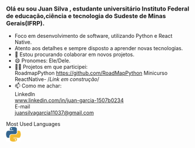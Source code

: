 ### Olá eu sou Juan Silva , estudante universitário Instituto Federal de educação,ciência e tecnologia do Sudeste de Minas Gerais(IFRP).

- Foco em desenvolvimento de software, utilizando Python e React Native. 
- Atento aos detalhes e sempre disposto a aprender novas tecnologias.
- 👥 Estou procurando colaborar em novos projetos.
- 😄 Pronomes: Ele/Dele.
- 👨‍💻 Projetos em que participei:<br>
  RoadmapPython https://github.com/RoadMapPython
  Minicurso ReactNative- /*Link em construção*/
- 📫 Como me achar: <br>
  Linkedln<br>
  www.linkedin.com/in/juan-garcia-1507b0234<br>
  E-mail<br>
  juansilvagarcia11037@gmail.com<br>


Most Used Languages <br>
<a><img src="Python.png" width="40" height="40"></a>

